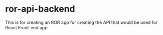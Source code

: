 # ror-api-backend
This is for creating an ROR app for creating the API that would be used for React Front-end app
